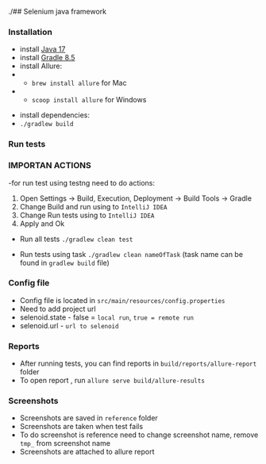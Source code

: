 ./## Selenium java framework

### Installation

- install [Java 17](https://www.oracle.com/java/technologies/javase/jdk17-archive-downloads.html)
- install [Gradle 8.5](https://gradle.org/releases/)
- install Allure:
-
    * `brew install allure` for Mac
-
    * `scoop install allure` for Windows

* install dependencies:
* `./gradlew build`

### Run tests

### IMPORTAN ACTIONS

-for run test using testng need to do actions:

1. Open Settings -> Build, Execution, Deployment -> Build Tools -> Gradle
2. Change Build and run using to `IntelliJ IDEA`
3. Change Run tests using to `IntelliJ IDEA`
4. Apply and Ok


- Run all tests `./gradlew clean test`

- Run tests using task `./gradlew clean nameOfTask` (task name can be found in `gradlew build` file)

### Config file

- Config file is located in `src/main/resources/config.properties`
- Need to add project url
- selenoid.state - false = `local run`, `true = remote run`
- selenoid.url - `url to selenoid`

### Reports

- After running tests, you can find reports in `build/reports/allure-report` folder
- To open report , run `allure serve build/allure-results`

### Screenshots

- Screenshots are saved in `reference` folder
- Screenshots are taken when test fails
- To do screenshot is reference need to change screenshot name, remove `tmp_` from screenshot name
- Screenshots are attached to allure report 
